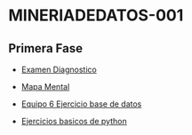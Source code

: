 # MINERIADEDATOS-001

## Primera Fase
- [Examen Diagnostico](https://github.com/4LB3RTH8212/MINERIADEDATOS-001/blob/main/Ex-Diagnostico_1796551.pdf)

- [Mapa Mental](https://github.com/4LB3RTH8212/MINERIADEDATOS-001/blob/main/MapaMental_1_1796551.pdf)

- [Equipo 6 Ejercicio base de datos](https://github.com/LuisaGHerrera/MineriaDeDatos/blob/main/Equipo_6-Ejercicio%20base%20de%20datos%20.pdf)

- [Ejercicios basicos de python](https://github.com/4LB3RTH8212/MINERIADEDATOS-001/blob/main/Ej_Pyhton_1796551.ipynb)
